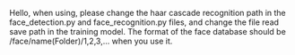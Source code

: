 Hello, 
when using, please change the haar cascade recognition path in the face_detection.py and face_recognition.py files, and change the file read save path in the training model. 
The format of the face database should be /face/name(Folder)/1,2,3,... when you use it.
